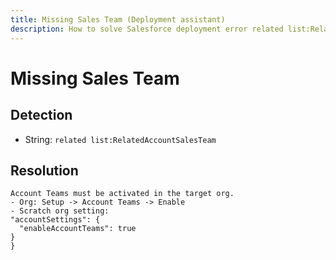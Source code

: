 ```yaml
---
title: Missing Sales Team (Deployment assistant)
description: How to solve Salesforce deployment error related list:RelatedAccountSalesTeam
---
```

<!-- markdownlint-disable MD013 -->
# Missing Sales Team

## Detection

- String: `related list:RelatedAccountSalesTeam`

## Resolution

```shell
Account Teams must be activated in the target org.
- Org: Setup -> Account Teams -> Enable
- Scratch org setting:
"accountSettings": {
  "enableAccountTeams": true
}
}
```
